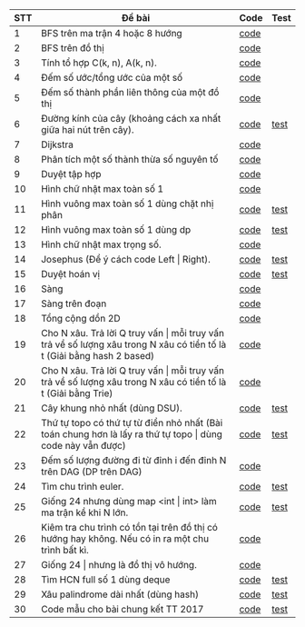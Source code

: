 | STT|Đề bài|Code|Test|
|---|---|---|---|
|1|BFS trên ma trận 4 hoặc 8 hướng|[code](https://github.com/doanphuduc/LTTS/blob/master/bfs_in_matrix.cpp)||
|2|BFS trên đồ thị|[code](https://github.com/doanphuduc/LTTS/blob/master/bfs_shortest_path.cpp)||
|3|Tính tổ hợp C\(k, n\)\, A\(k, n\).|[code](https://github.com/doanphuduc/LTTS/blob/master/combinatorics.cpp)||
|4|Đếm số ước/tổng ước của một số|[code](https://github.com/doanphuduc/LTTS/blob/master/count_or_sum_divisors.cpp)||
|5|Đếm số thành phần liên thông của một đồ thị|[code](https://github.com/doanphuduc/LTTS/blob/master/dfs_count_component.cpp)||
|6|Đường kính của cây (khoảng cách xa nhất giữa hai nút trên cây).|[code](https://github.com/doanphuduc/LTTS/blob/master/diameter_of_tree.cpp)|[test](https://www.spoj.com/problems/PT07Z)|
|7|Dijkstra|[code](https://github.com/doanphuduc/LTTS/blob/master/dijkstra.cpp)||
|8|Phân tích một số thành thừa số nguyên tố|[code](https://github.com/doanphuduc/LTTS/blob/master/factorize_prime.cpp)||
|9|Duyệt tập hợp|[code](https://github.com/doanphuduc/LTTS/blob/master/for_subset.cpp)||
|10|Hình chữ nhật max toàn số 1|[code](https://github.com/doanphuduc/LTTS/blob/master/max_rect_full_one.cpp)||
|11|Hình vuông max toàn số 1 dùng chặt nhị phân|[code](https://github.com/doanphuduc/LTTS/blob/master/max_square_full_one.cpp)|[test](https://www.codechef.com/problems/SUBMAT)|
|12|Hình vuông max toàn số 1 dùng dp|[code](https://github.com/doanphuduc/LTTS/blob/master/max_square_full_one_N%5E2.cpp)|[test](https://www.codechef.com/problems/SUBMAT)|
|13|Hình chữ nhật max trọng số.|[code](https://github.com/doanphuduc/LTTS/blob/master/max_weighted_rect.cpp)||
|14|Josephus \(Để ý cách code Left \| Right\).|[code](https://github.com/doanphuduc/LTTS/blob/master/next_index.cpp)|[test](https://www.hackerrank.com/contests/thach-thuc-2017/challenges/tt-2017-ban-ket-3)|
|15|Duyệt hoán vị|[code](https://github.com/doanphuduc/LTTS/blob/master/next_permutation.cpp)|[test](https://www.hackerrank.com/contests/thach-thuc-2021/challenges/tt2021-vl2)|
|16|Sàng|[code](https://github.com/doanphuduc/LTTS/blob/master/sieve.cpp)||
|17|Sàng trên đoạn|[code](https://github.com/doanphuduc/LTTS/blob/master/sieve_in_segment.cpp)||
|18|Tổng cộng dồn 2D|[code](https://github.com/doanphuduc/LTTS/blob/master/sum_prefix2D.cpp)||
|19|Cho N xâu. Trả lời Q truy vấn \| mỗi truy vấn trả về số lượng xâu trong N xâu có tiền tố là t \(Giải bằng hash 2 based\)|[code](https://github.com/doanphuduc/LTTS/blob/master/count_prefix_strings.cpp)||
|20|Cho N xâu. Trả lời Q truy vấn \| mỗi truy vấn trả về số lượng xâu trong N xâu có tiền tố là t \(Giải bằng Trie\)|[code](https://github.com/doanphuduc/LTTS/blob/master/count_prefix_strings_with_trie.cpp)||
|21|Cây khung nhỏ nhất (dùng DSU).|[code](https://github.com/doanphuduc/LTTS/blob/master/minimum_spanning_tree_using_dsu.cpp)|[test](https://www.spoj.com/problems/MST/)|
|22|Thứ tự topo có thứ tự từ điển nhỏ nhất \(Bài toán chung hơn là lấy ra thứ tự topo \| dùng code này vẫn được\)|[code](https://github.com/doanphuduc/LTTS/blob/master/min_lexicographical_topo_order.cpp)|[test](https://www.spoj.com/problems/TOPOSORT/)|
|23|Đếm số lượng đường đi từ đỉnh i đến đỉnh N trên DAG (DP trên DAG)|[code](https://github.com/doanphuduc/LTTS/blob/master/dp_in_dag.cpp)||
|24|Tìm chu trình euler.|[code](https://github.com/doanphuduc/LTTS/blob/master/euler_tour.cpp)|[test](https://oj.vnoi.info/problem/nkpos)|
|25|Giống 24 nhưng dùng map <int \| int> làm ma trận kề khi N lớn. |[code](https://github.com/doanphuduc/LTTS/blob/master/euler_tour_map.cpp)|[test](https://oj.vnoi.info/problem/nkpos)|
|26|Kiêm tra chu trình có tồn tại trên đồ thị có hướng hay không. Nếu có in ra một chu trình bất kì.|[code](https://github.com/doanphuduc/LTTS/blob/master/detect_cycle_in_directed_graph.cpp)||
|27|Giống 24 \| nhưng là đồ thị vô hướng.|[code](https://github.com/doanphuduc/LTTS/blob/master/detect_cycle_in_undirected_graph.cpp)||
|28|Tìm HCN full số 1 dùng deque|[code](https://github.com/doanphuduc/LTTS/blob/master/max_rect_full_one_deque.cpp)|[test](https://oj.vnoi.info/problem/qbrect)|
|29|Xâu palindrome dài nhất (dùng hash)|[code](https://github.com/doanphuduc/LTTS/blob/master/longest_palindrome.cpp)|[test](https://www.spoj.com/problems/LPS/)|
|30|Code mẫu cho bài chung kết TT 2017|[code](https://github.com/doanphuduc/LTTS/blob/master/tt-2017-ck.cpp)|[test](https://www.hackerrank.com/contests/thach-thuc-2017/challenges/tt-2017-chung-ket)|